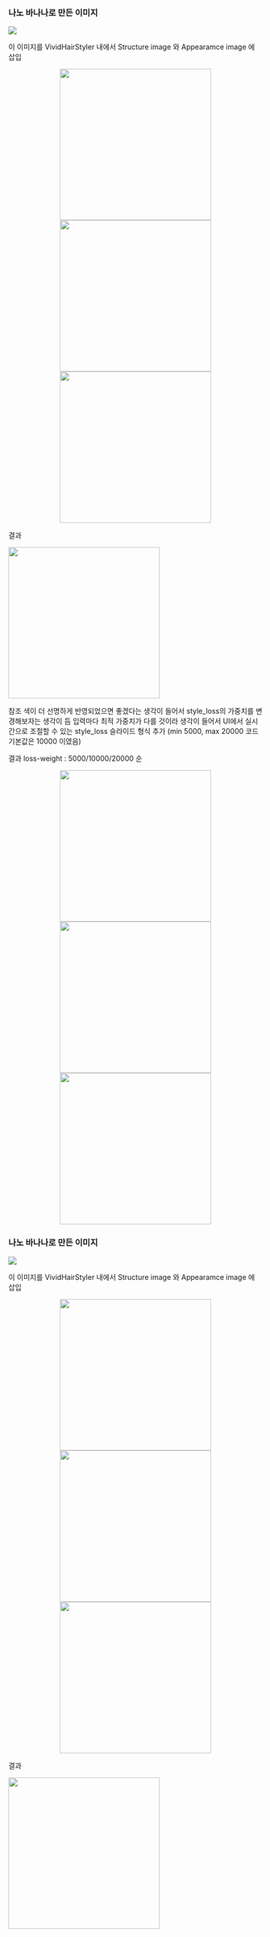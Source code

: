 ### 나노 바나나로 만든 이미지

<img src="images/madebyNB.png"/>

이 이미지를 VividHairStyler 내에서 Structure image 와 Appearamce image 에 삽입

<p align="center">
  <img src="images/00090.png" width="300"/>
  <img src="images/madebyNB.png" width="300"/>
  <img src="images/madebyNB.png" width="300"/>
</p>

결과

<img src="images/result1_loss10000.jpg" width="300" />

참조 색이 더 선명하게 반영되었으면 좋겠다는 생각이 들어서 style_loss의 가중치를 변경해보자는 생각이 듬
입력마다 최적 가중치가 다를 것이라 생각이 들어서 UI에서 실시간으로 조절할 수 있는 style_loss 슬라이드 형식 추가
(min 5000, max 20000 코드 기본값은 10000 이였음)

결과
loss-weight : 5000/10000/20000 순
<p align="center">
  <img src="images/result1_loss5000.jpg" width="300"/>
  <img src="images/result1_loss10000.jpg" width="300"/>
  <img src="images/result1_loss20000.jpg" width="300"/>
</p>
 

 ### 나노 바나나로 만든 이미지

<img src="images/2_nano.png" />

이 이미지를 VividHairStyler 내에서 Structure image 와 Appearamce image 에 삽입

<p align="center">
  <img src="images/2_source.png" width="300"/>
  <img src="images/2_nano.png" width="300"/>
  <img src="images/2_nano.png" width="300"/>
</p>

결과

<img src="images/result2_loss10000.jpg" width="300" />


